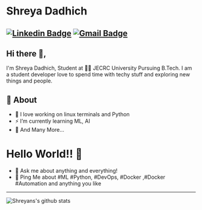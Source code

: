 # Shreya Dadhich
[![Linkedin Badge](https://img.shields.io/badge/-ShreyaDadhich-blue?style=flat-square&logo=Linkedin&logoColor=white&link=https://www.linkedin.com/in/shreya-dadhich-0566a1152/)](https://www.linkedin.com/in/shreya-dadhich-0566a1152/)
[![Gmail Badge](https://img.shields.io/badge/-shreya.dadhich59@gmail.com-c14438?style=flat-square&logo=Gmail&logoColor=white&link=mailto:shreya.dadhich59@gmail.com)](mailto:shreya.dadhich59@gmail.com)
---
## Hi there 👋,           
I'm Shreya Dadhich, Student at 👨‍💻 JECRC University Pursuing B.Tech. I am a student developer love to spend time with techy stuff and exploring new things and people.

## 🧐 About
- 🌱 I love working on linux terminals and Python
- ⚡ I’m currently learning ML, AI
- 👯 And Many More...

# Hello World!! 🤔
- 💬 Ask me about anything and everything! 
- 💬 Ping Me about #ML #Python, #DevOps, #Docker ,#Docker #Automation and anything you like
---

![Shreyans's github stats](https://github-readme-stats.vercel.app/api?username=Shreyansjain012&&show_icons=true)
